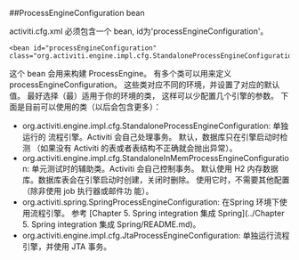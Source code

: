 ##ProcessEngineConfiguration bean

activiti.cfg.xml 必须包含一个 bean, id为'processEngineConfiguration'。

	<bean id="processEngineConfiguration" class="org.activiti.engine.impl.cfg.StandaloneProcessEngineConfiguration">

这个 bean 会用来构建 ProcessEngine。 有多个类可以用来定义processEngineConfiguration。 这些类对应不同的环境，并设置了对应的默认值。 最好选择（最）适用于你的环境的类， 这样可以少配置几个引擎的参数。 下面是目前可以使用的类（以后会包含更多）：

* org.activiti.engine.impl.cfg.StandaloneProcessEngineConfiguration: 单独运行的
流程引擎。Activiti 会自己处理事务。 默认，数据库只在引擎启动时检测 （如果没有 Activiti 的表或者表结构不正确就会抛出异常）。
* org.activiti.engine.impl.cfg.StandaloneInMemProcessEngineConfiguration: 单元测试时的辅助类。Activiti 会自己控制事务。 默认使用 H2 内存数据库。数据库表会在引擎启动时创建，关闭时删除。 使用它时，不需要其他配置（除非使用 job 执行器或邮件功
能）。
* org.activiti.spring.SpringProcessEngineConfiguration: 在Spring 环境下使用流程引擎。 参考 [Chapter 5. Spring integration 集成 Spring](../Chapter 5. Spring integration 集成 Spring/README.md)。
* org.activiti.engine.impl.cfg.JtaProcessEngineConfiguration: 单独运行流程引擎，并使用 JTA 事务。